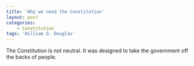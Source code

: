 ```yaml
---
title: 'Why we need the Constitution'
layout: post
categories:
    - Constitution
tags: 'William O. Douglas'
---
```


The Constitution is not neutral. It was designed to take the government off the backs of people.